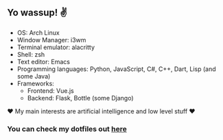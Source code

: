 <h2> Yo wassup! ✌️ </h2>

 
  - OS: Arch Linux
  - Window Manager: i3wm
  - Terminal emulator: alacritty
  - Shell: zsh
  - Text editor: Emacs
  - Programming languages:  Python, JavaScript, C#, C++, Dart, Lisp (and some Java)
  - Frameworks:
    - Frontend: Vue.js
    - Backend: Flask, Bottle (some Django)
   
   
  ❤ My main interests are artificial intelligence and low level stuff ❤
   
  ### You can check my dotfiles out [here](https://github.com/ivche1337/dotfiles)
    
     
